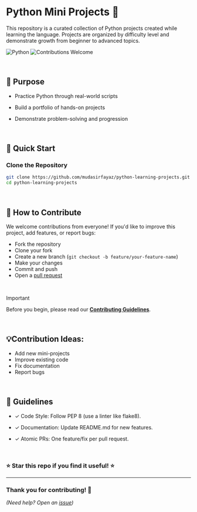 # Python Mini Projects 🐍

This repository is a curated collection of Python projects created while learning the language. Projects are organized by difficulty level and demonstrate growth from beginner to advanced topics.

![Python](https://img.shields.io/badge/Python-3.8+-blue?logo=python)
![Contributions Welcome](https://img.shields.io/badge/contributions-welcome-brightgreen)

<br/>

## 📌 Purpose

- Practice Python through real-world scripts

- Build a portfolio of hands-on projects

- Demonstrate problem-solving and progression

  <br/>

## 🚀 Quick Start

### Clone the Repository

```bash
git clone https://github.com/mudasirfayaz/python-learning-projects.git
cd python-learning-projects
```

<br/>

## 🤝 How to Contribute

We welcome contributions from everyone! If you'd like to improve this project, add features, or report bugs:

- Fork the repository
- Clone your fork
- Create a new branch (`git checkout -b feature/your-feature-name`)
- Make your changes
- Commit and push
- Open a [pull request](https://github.com/mudasirfayaz/python-learning-projects/pulls)

<br/>

> [!IMPORTANT]
> Before you begin, please read our [**Contributing Guidelines**](./CONTRIBUTING.md).

<br/>

## 💡Contribution Ideas:

- Add new mini-projects
- Improve existing code
- Fix documentation
- Report bugs

<br/>

## 📌 Guidelines

- ✓ Code Style: Follow PEP 8 (use a linter like flake8).

- ✓ Documentation: Update README.md for new features.

- ✓ Atomic PRs: One feature/fix per pull request.

<br/>

### ⭐ Star this repo if you find it useful! ⭐

<hr/>

### Thank you for contributing! 🌟

_(Need help? Open an [issue](https://github.com/mudasirfayaz/python-learning-projects/issues))_
